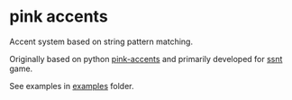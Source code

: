 # pink accents

Accent system based on string pattern matching.

Originally based on python [pink-accents](https://git.based.computer/fogapod/pink-accents) and
primarily developed for [ssnt](https://github.com/SS-NT/ssnt/tree/main)
game.

See examples in [examples](examples/accents) folder.
